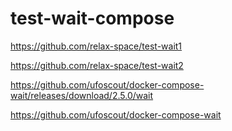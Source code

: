 # test-wait-compose

https://github.com/relax-space/test-wait1

https://github.com/relax-space/test-wait2

https://github.com/ufoscout/docker-compose-wait/releases/download/2.5.0/wait


https://github.com/ufoscout/docker-compose-wait